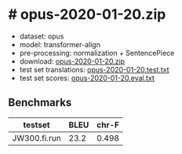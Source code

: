 # # opus-2020-01-20.zip

* dataset: opus
* model: transformer-align
* pre-processing: normalization + SentencePiece
* download: [opus-2020-01-20.zip](https://object.pouta.csc.fi/OPUS-MT-models/fi-run/opus-2020-01-20.zip)
* test set translations: [opus-2020-01-20.test.txt](https://object.pouta.csc.fi/OPUS-MT-models/fi-run/opus-2020-01-20.test.txt)
* test set scores: [opus-2020-01-20.eval.txt](https://object.pouta.csc.fi/OPUS-MT-models/fi-run/opus-2020-01-20.eval.txt)

## Benchmarks

| testset               | BLEU  | chr-F |
|-----------------------|-------|-------|
| JW300.fi.run 	| 23.2 	| 0.498 |

